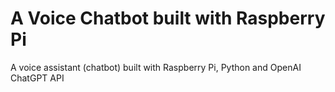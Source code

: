 # A Voice Chatbot built with Raspberry Pi
A voice assistant (chatbot) built with Raspberry Pi, Python and OpenAI ChatGPT API
